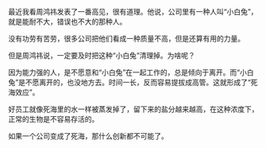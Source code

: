 
最近我看周鸿祎发表了一番高见，很有道理。他说，公司里有一种人叫“小白兔”，就是能耐不大，错误也不大的那种人。

没有功劳有苦劳，很多公司把他们看成一种质量不高，但是还算有用的力量。


但是周鸿祎说，一定要及时把这种“小白兔”清理掉。为啥呢？

因为能力强的人，是不愿意和“小白兔”在一起工作的，总是倾向于离开。而“小白兔”是不愿离开的，也没地方去。时间一长，反而容易提拔成高管。这就形成了“死海效应”。


好员工就像死海里的水一样被蒸发掉了，留下来的盐分越来越高，在这种浓度下，正常的生物是不容易存活的。

如果一个公司变成了死海，那什么创新都不可能了。